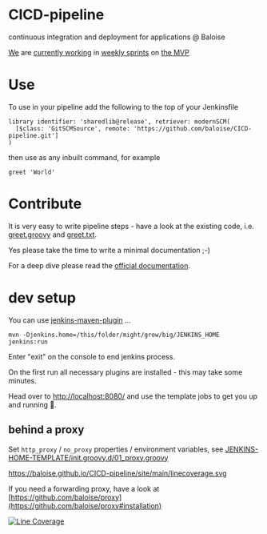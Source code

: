 # CICD-pipeline
continuous integration and deployment for applications @ Baloise

[We](https://github.com/orgs/baloise/teams/cicd-pipeline/members) are [currently working](https://github.com/baloise/CICD-pipeline/projects/1) in [weekly sprints](https://github.com/baloise/CICD-pipeline/milestones) on [the MVP](https://github.com/baloise/CICD-pipeline/wiki/CICD-pipeline-MVP) 


# Use
 
To use in your pipeline add the following to the top of your Jenkinsfile

```
library identifier: 'sharedlib@release', retriever: modernSCM(
  [$class: 'GitSCMSource', remote: 'https://github.com/baloise/CICD-pipeline.git']
)
```

then use as any inbuilt command, for example

```
greet 'World'
```

# Contribute

It is very easy to write pipeline steps - have a look at the existing code, i.e. [greet.groovy](./vars/greet.groovy) and  [greet.txt](./docs/vars/greet.md). 

Yes please take the time to write a minimal documentation ;-) 

For a deep dive please read the [official documentation](https://jenkins.io/doc/book/pipeline/shared-libraries/).  


# dev setup

You can use [jenkins-maven-plugin](https://github.com/baloise/jenkins-maven-plugin) ... 

```
mvn -Djenkins.home=/this/folder/might/grow/big/JENKINS_HOME jenkins:run
```

Enter "exit" on the console to end jenkins process.

On the first run all necessary plugins are installed - this may take some minutes. 

Head over to [http://localhost:8080/](http://localhost:8080/) and use the template jobs to get you up and running 🚀.

## behind a proxy
Set `http_proxy` / `no_proxy` properties / environment variables, see [JENKINS-HOME-TEMPLATE/init.groovy.d/01_proxy.groovy](./JENKINS-HOME-TEMPLATE/init.groovy.d/01_proxy.groovy)


https://baloise.github.io/CICD-pipeline/site/main/linecoverage.svg

If you need a forwarding proxy, have a look at [https://github.com/baloise/proxy](https://github.com/baloise/proxy#installation) 



[![Line Coverage](https://baloise.github.io/CICD-pipeline/site/main/linecoverage.svg)](https://baloise.github.io/CICD-pipeline/site/main/jacoco)
